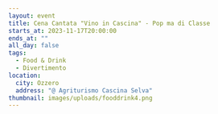 ```yaml
---
layout: event
title: Cena Cantata "Vino in Cascina" - Pop ma di Classe
starts_at: 2023-11-17T20:00:00
ends_at: ""
all_day: false
tags:
  - Food & Drink
  - Divertimento
location:
  city: Ozzero
  address: "@ Agriturismo Cascina Selva"
thumbnail: images/uploads/fooddrink4.png
---
```

